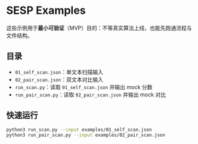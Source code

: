 # SESP Examples

这些示例用于**最小可验证**（MVP）目的：不等真实算法上线，也能先跑通流程与文件结构。

## 目录
- `01_self_scan.json`：单文本扫描输入
- `02_pair_scan.json`：双文本对比输入
- `run_scan.py`：读取 `01_self_scan.json` 并输出 mock 分数
- `run_pair_scan.py`：读取 `02_pair_scan.json` 并输出 mock 对比

## 快速运行
```bash
python3 run_scan.py --input examples/01_self_scan.json
python3 run_pair_scan.py --input examples/02_pair_scan.json
